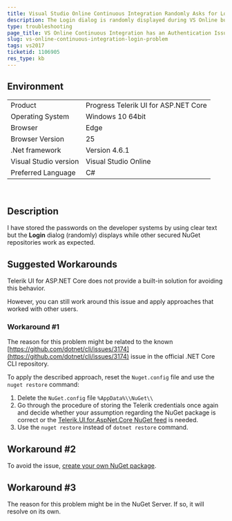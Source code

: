 ```yaml
---
title: Visual Studio Online Continuous Integration Randomly Asks for Login
description: The Login dialog is randomly displayed during VS Online builds.
type: troubleshooting
page_title: VS Online Continuous Integration has an Authentication Issue | UI for ASP.NET Core
slug: vs-online-continuous-integration-login-problem
tags: vs2017
ticketid: 1106905
res_type: kb
---
```


## Environment

<table>
 <tr>
  <td>Product</td>
  <td>Progress Telerik UI for ASP.NET Core</td>
 </tr>
 <tr>
  <td>Operating System</td>
  <td>Windows 10 64bit</td>
 </tr>
 <tr>
  <td>Browser</td>
  <td>Edge</td>
 </tr>
 <tr>
  <td>Browser Version</td>
  <td>25</td>
 </tr>
 <tr>
  <td>.Net framework</td>
  <td>Version 4.6.1</td>
 </tr>
 <tr>
  <td>Visual Studio version</td>
  <td>Visual Studio Online</td>
 </tr>
 <tr>
  <td>Preferred Language</td>
  <td>C#</td>
 </tr>
</table> 

## Description

I have stored the passwords on the developer systems by using clear text but the **Login** dialog (randomly) displays while other secured NuGet repositories work as expected. 

## Suggested Workarounds

Telerik UI for ASP.NET Core does not provide a built-in solution for avoiding this behavior.

However, you can still work around this issue and apply approaches that worked with other users.

### Workaround #1

The reason for this problem might be related to the known [https://github.com/dotnet/cli/issues/3174](https://github.com/dotnet/cli/issues/3174) issue in the official .NET Core CLI repository.

To apply the described approach, reset the `Nuget.config` file and use the `nuget restore` command:

1. Delete the `NuGet.config` file `%AppData%\\NuGet\\`  
1. Go through the procedure of storing the Telerik credentials once again and decide whether your assumption regarding the NuGet package is correct or the [Telerik.UI.for.AspNet.Core NuGet feed](http://docs.telerik.com/aspnet-mvc/getting-started/nuget-install#use-the-telerik-private-nuget-feed) is needed.  
1. Use the `nuget restore` instead of `dotnet restore` command.  

## Workaround #2

To avoid the issue, [create your own NuGet package](https://docs.microsoft.com/en-us/nuget/create-packages/creating-a-package).

## Workaround #3

The reason for this problem might be in the NuGet Server. If so, it will resolve on its own.

